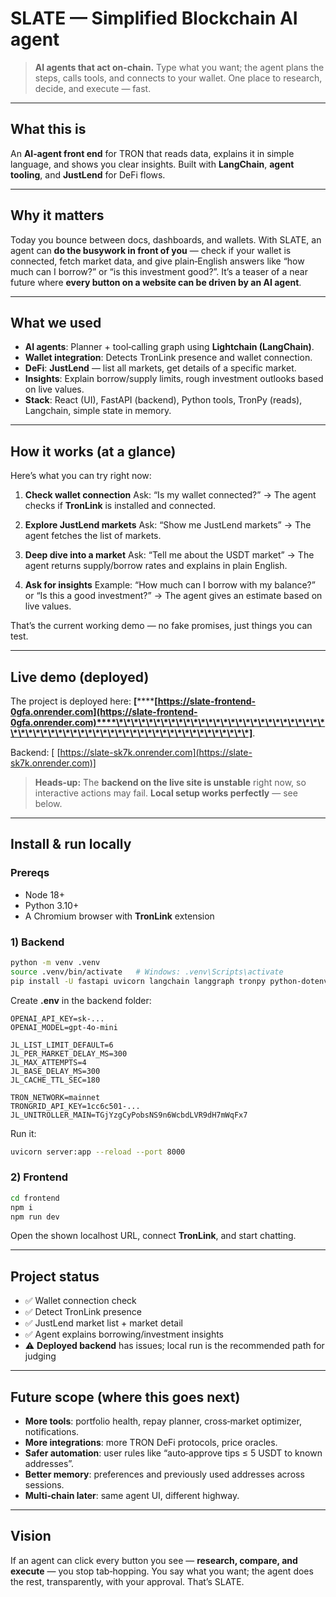 # SLATE — Simplified Blockchain AI agent

> **AI agents that act on-chain.** Type what you want; the agent plans the steps, calls tools, and connects to your wallet. One place to research, decide, and execute — fast.

---

## What this is 

An **AI‑agent front end** for TRON that reads data, explains it in simple language, and shows you clear insights. Built with **LangChain**, **agent tooling**, and **JustLend** for DeFi flows.

---

## Why it matters

Today you bounce between docs, dashboards, and wallets. With SLATE, an agent can **do the busywork in front of you** — check if your wallet is connected, fetch market data, and give plain‑English answers like “how much can I borrow?” or “is this investment good?”. It’s a teaser of a near future where **every button on a website can be driven by an AI agent**.

---

## What we used&#x20;

* **AI agents**: Planner + tool‑calling graph using **Lightchain (LangChain)**.
* **Wallet integration**: Detects TronLink presence and wallet connection.
* **DeFi**: **JustLend** — list all markets, get details of a specific market.
* **Insights**: Explain borrow/supply limits, rough investment outlooks based on live values.
* **Stack**: React (UI), FastAPI (backend), Python tools, TronPy (reads), Langchain, simple state in memory.

---

## How it works (at a glance)

Here’s what you can try right now:

1. **Check wallet connection**
   Ask: “Is my wallet connected?” → The agent checks if **TronLink** is installed and connected.

2. **Explore JustLend markets**
   Ask: “Show me JustLend markets” → The agent fetches the list of markets.

3. **Deep dive into a market**
   Ask: “Tell me about the USDT market” → The agent returns supply/borrow rates and explains in plain English.

4. **Ask for insights**
   Example: “How much can I borrow with my balance?” or “Is this a good investment?” → The agent gives an estimate based on live values.

That’s the current working demo — no fake promises, just things you can test.

---

## Live demo (deployed)

The project is deployed here: **\[********[https://slate-frontend-0gfa.onrender.com](https://slate-frontend-0gfa.onrender.com)****\*\*\*\*\*\*\*\*\*\*\*\*\*\*\*\*\*\*\*\*\*\*\*\*\*\*\*\*\*\*\*\*\*\*\*\*\*\*\*\*\*\*\*\*\*\*\*\*\*\*\*\*\*\*\*\*\*\*\*\*]**.

Backend: \[ [https://slate-sk7k.onrender.com](https://slate-sk7k.onrender.com)]

> **Heads‑up:** The **backend on the live site is unstable** right now, so interactive actions may fail. **Local setup works perfectly** — see below.

---

## Install & run locally

### Prereqs

* Node 18+
* Python 3.10+
* A Chromium browser with **TronLink** extension

### 1) Backend

```bash
python -m venv .venv
source .venv/bin/activate   # Windows: .venv\Scripts\activate
pip install -U fastapi uvicorn langchain langgraph tronpy python-dotenv
```

Create **.env** in the backend folder:

```dotenv
OPENAI_API_KEY=sk-...
OPENAI_MODEL=gpt-4o-mini

JL_LIST_LIMIT_DEFAULT=6
JL_PER_MARKET_DELAY_MS=300
JL_MAX_ATTEMPTS=4
JL_BASE_DELAY_MS=300
JL_CACHE_TTL_SEC=180

TRON_NETWORK=mainnet
TRONGRID_API_KEY=1cc6c501-...
JL_UNITROLLER_MAIN=TGjYzgCyPobsNS9n6WcbdLVR9dH7mWqFx7

```

Run it:

```bash
uvicorn server:app --reload --port 8000
```

### 2) Frontend

```bash
cd frontend
npm i
npm run dev
```

Open the shown localhost URL, connect **TronLink**, and start chatting.

---

## Project status

* ✅ Wallet connection check
* ✅ Detect TronLink presence
* ✅ JustLend market list + market detail
* ✅ Agent explains borrowing/investment insights
* ⚠️ **Deployed backend** has issues; local run is the recommended path for judging

---

## Future scope (where this goes next)

* **More tools**: portfolio health, repay planner, cross‑market optimizer, notifications.
* **More integrations**: more TRON DeFi protocols, price oracles.
* **Safer automation**: user rules like “auto‑approve tips ≤ 5 USDT to known addresses”.
* **Better memory**: preferences and previously used addresses across sessions.
* **Multi‑chain later**: same agent UI, different highway.

---

## Vision

If an agent can click every button you see — **research, compare, and execute** — you stop tab‑hopping. You say what you want; the agent does the rest, transparently, with your approval. That’s SLATE.
